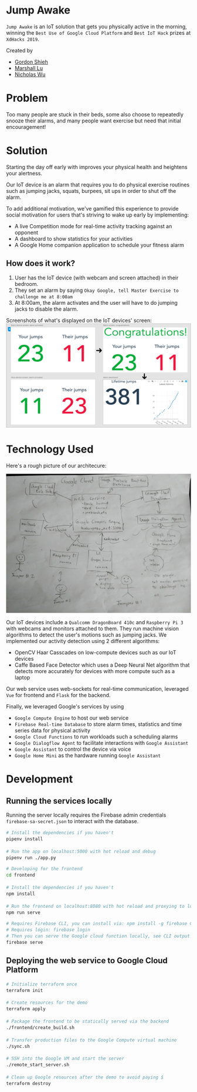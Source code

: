 # Jump Awake

`Jump Awake` is an IoT solution that gets you physically active in the morning, winning the `Best Use of Google Cloud Platform` and `Best IoT Hack` prizes at `XdHacks 2019`.

Created by
- [Gordon Shieh](https://www.linkedin.com/in/gordon-shieh-73658796/)
- [Marshall Lu](https://www.linkedin.com/in/marshalllu/)
- [Nicholas Wu](https://nickwu241.github.io)

# Problem
Too many people are stuck in their beds, some also choose to repeatedly snooze their alarms, and many people want exercise but need that initial encouragement!

# Solution
Starting the day off early with improves your physical health and heightens your alertness.

Our IoT device is an alarm that requires you to do physical exercise routines such as jumping jacks, squats, burpees, sit ups in order to shut off the alarm.

To add additional motivation, we've gamified this experience to provide social motivation for users that's striving to wake up early by implementing:
- A live Competition mode for real-time activity tracking against an opponent
- A dashboard to show statistics for your activities
- A Google Home companion application to schedule your fitness alarm

## How does it work?
1. User has the IoT device (with webcam and screen attached) in their bedroom.
2. They set an alarm by saying `Okay Google, tell Master Exercise to challenge me at 8:00am`
3. At 8:00am, the alarm activates and the user will have to do jumping jacks to disable the alarm.

Screenshots of what's displayed on the IoT devices' screen:
<img src="other_assets/Screens.png" alt="technical architecture">

# Technology Used
Here's a rough picture of our architecure:

<img src="other_assets/technical_architecture.jpg" alt="technical architecture" width="600px">

Our IoT devices include a `Qualcomm DragonBoard 410c` and `Raspberry Pi 3` with webcams and monitors attached to them. They run machine vision algorithms to detect the user's motions such as jumping jacks.
We implemented our activity detection using 2 different algorithms:
- OpenCV Haar Casscades on low-compute devices such as our IoT devices
- Caffe Based Face Detector which uses a Deep Neural Net algorithm that detects more accurately for devices with more compute such as a laptop

Our web service uses web-sockets for real-time communication, leveraged `Vue` for frontend and `Flask` for the backend.

Finally, we leveraged Google's services by using
- `Google Compute Engine` to host our web service
- `Firebase Real-time Database` to store alarm times, statistics and time series data for physical activity
- `Google Cloud Functions` to run workloads such a scheduling alarms
- `Google Dialogflow Agent` to facilitate interactions with `Google Assistant`
- `Google Assistant` to control the device via voice
- `Google Home Mini` as the hardware running `Google Assistant`

# Development
## Running the services locally
Running the server locally requires the Firebase admin credentials `firebase-sa-secret.json` to interact with the database.
```sh
# Install the dependencies if you haven't
pipenv install

# Run the app on localhost:5000 with hot reload and debug
pipenv run ./app.py
```

```sh
# Developing for the frontend
cd frontend

# Install the dependencies if you haven't
npm install

# Run the frontend on localhost:8080 with hot reload and proxying to localhost:5000
npm run serve
```

```sh
# Requires Firebase CLI, you can install via: npm install -g firebase CLI
# Requires login: firebase login
# Then you can serve the Google cloud function locally, see CLI output for the URL
firebase serve
```

## Deploying the web service to Google Cloud Platform
```sh
# Initialize terraform once
terraform init

# Create resources for the demo
terraform apply

# Package the frontend to be statically served via the backend
./frontend/create_build.sh

# Transfer production files to the Google Compute virtual machine
./sync.sh

# SSH into the Google VM and start the server
./remote_start_server.sh

# Clean up Google resources after the demo to avoid paying $
terraform destroy
```